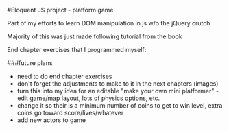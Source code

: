 #Eloquent JS project - platform game

Part of my efforts to learn DOM manipulation in js w/o the jQuery crutch

Majority of this was just made following tutorial from the book

End chapter exercises that I programmed myself:




###future plans
* need to do end chapter exercises
* don't forget the adjustments to make to it in the next chapters (images)
* turn this into my idea for an editable "make your own mini platformer" - edit game/map layout, lots of physics options, etc.
* change it so their is a minimum number of coins to get to win level, extra coins go toward score/lives/whatever
* add new actors to game

